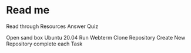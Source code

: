 # Read me
Read through Resources
Answer Quiz

Open sand box Ubuntu 20.04
Run Webterm
Clone Repository 
Create New Repository 
complete each Task
